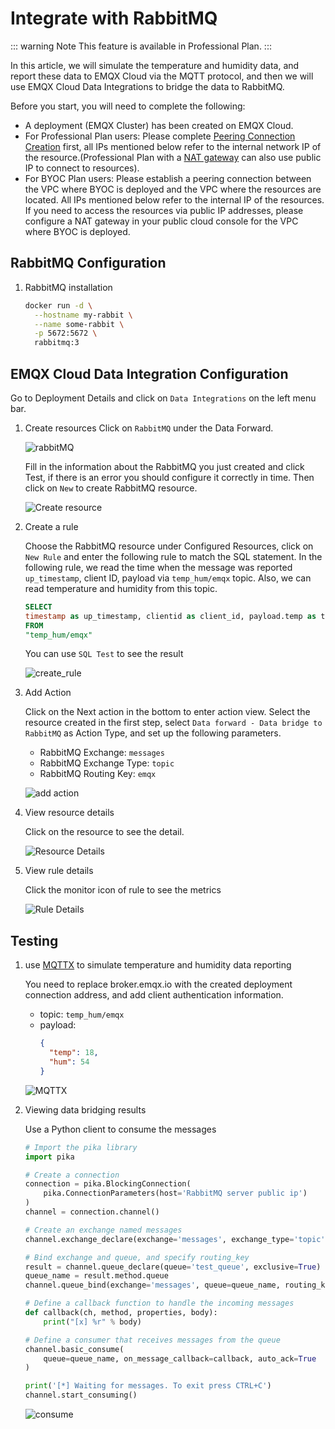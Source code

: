 # Integrate with RabbitMQ

::: warning Note
This feature is available in Professional Plan.
:::

In this article, we will simulate the temperature and humidity data, and report these data to EMQX Cloud via the MQTT protocol, and then we will use EMQX Cloud Data Integrations to bridge the data to RabbitMQ.

Before you start, you will need to complete the following:

- A deployment (EMQX Cluster) has been created on EMQX Cloud.
- For Professional Plan users: Please complete [Peering Connection Creation](../deployments/vpc_peering.md) first, all IPs mentioned below refer to the internal network IP of the resource.(Professional Plan with a [NAT gateway](../vas/nat-gateway.md) can also use public IP to connect to resources).
- For BYOC Plan users: Please establish a peering connection between the VPC where BYOC is deployed and the VPC where the resources are located. All IPs mentioned below refer to the internal IP of the resources. If you need to access the resources via public IP addresses, please configure a NAT gateway in your public cloud console for the VPC where BYOC is deployed.

## RabbitMQ Configuration
1. RabbitMQ installation

   ```bash
   docker run -d \
     --hostname my-rabbit \
     --name some-rabbit \
     -p 5672:5672 \
     rabbitmq:3
   ```

## EMQX Cloud Data Integration Configuration

Go to Deployment Details and click on `Data Integrations` on the left menu bar.

1. Create resources
   Click on `RabbitMQ` under the Data Forward.

   ![rabbitMQ](./_assets/rabbitmq.png)

   Fill in the information about the RabbitMQ you just created and click Test, if there is an error you should configure it correctly in time. Then click on `New` to create RabbitMQ resource.

   ![Create resource](./_assets/rabbitmq_create_resource.png)

2. Create a rule

   Choose the RabbitMQ resource under Configured Resources, click on `New Rule` and enter the following rule to match the SQL statement. In the following rule, we read the time when the message was reported `up_timestamp`, client ID, payload via `temp_hum/emqx` topic. Also, we can read temperature and humidity from this topic.

   ```sql
   SELECT
   timestamp as up_timestamp, clientid as client_id, payload.temp as temp, payload.hum as hum
   FROM
   "temp_hum/emqx"
   ```

   You can use `SQL Test` to see the result

   ![create_rule](./_assets/rule_engine_redis_sql_test.png)

3. Add Action

   Click on the Next action in the bottom to enter action view. Select the resource created in the first step, select `Data forward - Data bridge to RabbitMQ` as Action Type, and set up the following parameters.

   - RabbitMQ Exchange: `messages`
   - RabbitMQ Exchange Type: `topic`
   - RabbitMQ Routing Key: `emqx`

   ![add action](./_assets/rabbitmq_create_action.png)

4. View resource details

   Click on the resource to see the detail.
   
   ![Resource Details](./_assets/rabbitmq_view_resource.png)

5. View rule details

   Click the monitor icon of rule to see the metrics

   ![Rule Details](./_assets/rabbitmq_view_rule.png)

## Testing

1. use [MQTTX](https://mqttx.app/) to simulate temperature and humidity data reporting

   You need to replace broker.emqx.io with the created deployment connection address, and add client authentication information.
    - topic: `temp_hum/emqx`
    - payload:
      ```json
      {
        "temp": 18,
        "hum": 54
      }
      ```

   ![MQTTX](./_assets/webhook_mqttx_publish.png)
2. Viewing data bridging results

   Use a Python client to consume the messages

   ```python
   # Import the pika library
   import pika
   
   # Create a connection
   connection = pika.BlockingConnection(
       pika.ConnectionParameters(host='RabbitMQ server public ip')
   )
   channel = connection.channel()
   
   # Create an exchange named messages
   channel.exchange_declare(exchange='messages', exchange_type='topic')
   
   # Bind exchange and queue, and specify routing_key
   result = channel.queue_declare(queue='test_queue', exclusive=True)
   queue_name = result.method.queue
   channel.queue_bind(exchange='messages', queue=queue_name, routing_key='emqx')
   
   # Define a callback function to handle the incoming messages
   def callback(ch, method, properties, body):
       print("[x] %r" % body)
   
   # Define a consumer that receives messages from the queue
   channel.basic_consume(
       queue=queue_name, on_message_callback=callback, auto_ack=True
   )
   
   print('[*] Waiting for messages. To exit press CTRL+C')
   channel.start_consuming()
   ```

   ![consume](./_assets/rabbitmq_consume.png)
